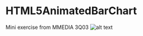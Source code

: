# HTML5AnimatedBarChart
Mini exercise from MMEDIA 3Q03
![alt text](https://www.dropbox.com/s/e3ja4e64q2acyxp/HTML5Bars.PNG?raw=1)
